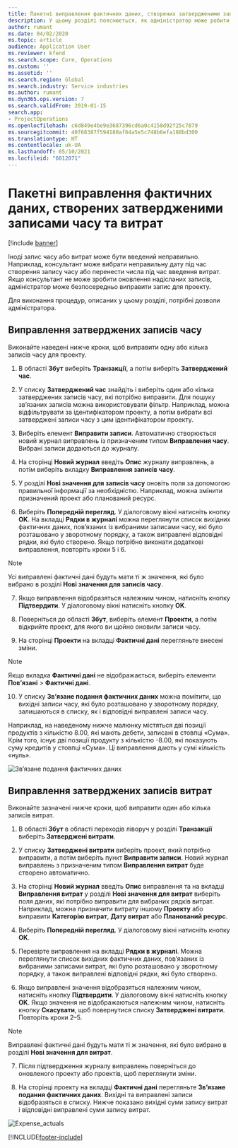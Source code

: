```yaml
---
title: Пакетні виправлення фактичних даних, створених затвердженими записами часу та витрат
description: У цьому розділі пояснюється, як адміністратор може робити одноразові або пакетні виправлення до раніше затверджених записів часу або витрат, якщо виставлення рахунка не завершено.
author: rumant
ms.date: 04/02/2020
ms.topic: article
audience: Application User
ms.reviewer: kfend
ms.search.scope: Core, Operations
ms.custom: ''
ms.assetid: ''
ms.search.region: Global
ms.search.industry: Service industries
ms.author: rumant
ms.dyn365.ops.version: 7
ms.search.validFrom: 2019-01-15
search.app:
- ProjectOperations
ms.openlocfilehash: c6d849e4be9e3687396cd6a0c4158d92f25c7879
ms.sourcegitcommit: 40f68387f594180af64a5e5c748b6efa188bd300
ms.translationtype: HT
ms.contentlocale: uk-UA
ms.lasthandoff: 05/10/2021
ms.locfileid: "6012071"
---
```

# <a name="bulk-corrections-of-actuals-created-by-approved-time-and-expense-entries"></a>Пакетні виправлення фактичних даних, створених затвердженими записами часу та витрат

[!include [banner](../includes/psa-now-project-operations.md)]

Іноді запис часу або витрат може бути введений неправильно. Наприклад, консультант може вибрати неправильну дату під час створення запису часу або перенести числа під час введення витрат. Якщо консультант не може зробити оновлення надісланих записів, адміністратор може безпосередньо виправити запис для проекту.

Для виконання процедур, описаних у цьому розділі, потрібні дозволи адміністратора.

## <a name="correct-approved-time-entries"></a>Виправлення затверджених записів часу     

Виконайте наведені нижче кроки, щоб виправити одну або кілька записів часу для проекту.

1. В області **Збут** виберіть **Транзакції**, а потім виберіть **Затверджений час**. 

2. У списку **Затверджений час** знайдіть і виберіть один або кілька затверджених записів часу, які потрібно виправити. Для пошуку зв’язаних записів можна використовувати фільтр. Наприклад, можна відфільтрувати за ідентифікатором проекту, а потім вибрати всі затверджені записи часу з цим ідентифікатором проекту.

3. Виберіть елемент **Виправити записи**. Автоматично створюється новий журнал виправлень із призначеним типом **Виправлення часу**. Вибрані записи додаються до журналу. 

4. На сторінці **Новий журнал** введіть **Опис** журналу виправлень, а потім виберіть вкладку **Виправлення записів часу**.  
5. У розділі **Нові значення для записів часу** оновіть поля за допомогою правильної інформації за необхідністю. Наприклад, можна змінити призначений проект або планований ресурс.

6. Виберіть **Попередній перегляд**. У діалоговому вікні натисніть кнопку **OK**. На вкладці **Рядки в журналі** можна переглянути список вихідних фактичних даних, пов’язаних із вибраними записами часу, які було розташовано у зворотному порядку, а також виправлені відповідні рядки, які було створено. Якщо потрібно виконати додаткові виправлення, повторіть кроки 5 і 6. 

> [!NOTE]
> Усі виправлені фактичні дані будуть мати ті ж значення, які було вибрано в розділі **Нові значення для записів часу**.

7. Якщо виправлення відобразяться належним чином, натисніть кнопку **Підтвердити**. У діалоговому вікні натисніть кнопку **OK**.

8. Поверніться до області **Збут**, виберіть елемент **Проекти**, а потім відкрийте проект, для якого ви щойно оновили записи часу. 

9. На сторінці **Проекти** на вкладці **Фактичні дані** перегляньте внесені зміни. 

> [!NOTE]
> Якщо вкладка **Фактичні дані** не відображається, виберіть елементи **Пов’язані** > **Фактичні дані**.  

10. У списку **Зв’язане подання фактичних даних** можна помітити, що вихідні записи часу, які було розташовано у зворотному порядку, залишаються в списку, як і відповідні виправлені записи часу. 

Наприклад, на наведеному нижче малюнку містяться дві позиції продуктів з кількістю 8.00, які мають дебети, записані в стовпці «Сума». Крім того, існує дві позиції продукту з кількістю -8.00, які показують суму кредитів у стовпці «Сума». Ці виправлення дають у сумі кількість «нуль».

![Зв’язане подання фактичних даних](https://github.com/MicrosoftDocs/dynamics-365-customer-engagement-pr/blob/bulk-corrections-actuals-created-by-approved-time-expense-entries.md/time-actuals.png)
 
## <a name="correct-approved-expense-entries"></a>Виправлення затверджених записів витрат

Виконайте зазначені нижче кроки, щоб виправити один або кілька записів витрат. 

1. В області **Збут** в області переходів ліворуч у розділі **Транзакції** виберіть **Затверджені витрати**.

2. У списку **Затверджені витрати** виберіть проект, який потрібно виправити, а потім виберіть пункт **Виправити записи**. Новий журнал виправлень з призначеним типом **Виправлення витрат** буде створено автоматично. 

3. На сторінці **Новий журнал** введіть **Опис** виправлення та на вкладці **Виправлення витрат** у розділі **Нові значення для витрат** виберіть поля даних, які потрібно виправити для вибраних рядків витрат. Наприклад, можна призначити витрату іншому **Проекту** або виправити **Категорію витрат**, **Дату витрат** або **Планований ресурс**.

4. Виберіть **Попередній перегляд**. У діалоговому вікні натисніть кнопку **OK**. 

5. Перевірте виправлення на вкладці **Рядки в журналі**. Можна переглянути список вихідних фактичних даних, пов’язаних із вибраними записами витрат, які було розташовано у зворотному порядку, а також виправлені відповідні рядки, які було створено.

6. Якщо виправлені значення відобразяться належним чином, натисніть кнопку **Підтвердити**. У діалоговому вікні натисніть кнопку **OK**. Якщо значення не відображаються належним чином, натисніть кнопку **Скасувати**, щоб повернутися списку **Затверджені витрати**. Повторіть кроки 2–5. 

> [!NOTE]
> Виправлені фактичні дані будуть мати ті ж значення, які було вибрано в розділі **Нові значення для витрат**.

7. Після підтвердження журналу виправлень поверніться до оновленого проекту або проектів, щоб переглянути зміни.  

8. На сторінці проекту на вкладці **Фактичні дані** перегляньте **Зв’язане подання фактичних даних**. Вихідні та виправлені записи відобразяться в списку. Нижче показано вихідні суми запису витрат і відповідні виправлені суми запису витрат. 

![Expense_actuals](https://user-images.githubusercontent.com/60806505/77122219-4cd52900-69fa-11ea-8349-ccd2ffebf640.png)


[!INCLUDE[footer-include](../includes/footer-banner.md)]